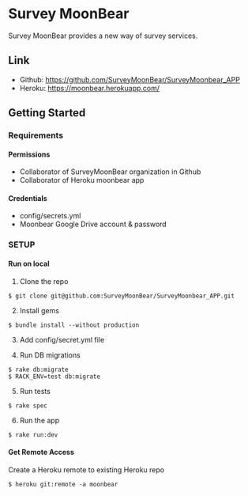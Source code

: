 # Survey MoonBear

 Survey MoonBear provides a new way of survey services.

## Link
- Github: https://github.com/SurveyMoonBear/SurveyMoonbear_APP
- Heroku: https://moonbear.herokuapp.com/

## Getting Started

### Requirements
#### Permissions
- Collaborator of SurveyMoonBear organization in Github
- Collaborator of Heroku moonbear app

#### Credentials
- config/secrets.yml
- Moonbear Google Drive account & password

### SETUP
#### Run on local

1. Clone the repo
```
$ git clone git@github.com:SurveyMoonBear/SurveyMoonbear_APP.git
```

2. Install gems
```
$ bundle install --without production
```

3. Add config/secret.yml file

4. Run DB migrations
```
$ rake db:migrate
$ RACK_ENV=test db:migrate
```

5. Run tests
```
$ rake spec
```

6. Run the app
```
$ rake run:dev
```

#### Get Remote Access
Create a Heroku remote to existing Heroku repo
```
$ heroku git:remote -a moonbear
```

